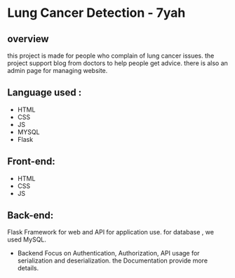 # Lung Cancer Detection - 7yah

## overview
this project is made for people who complain of lung cancer issues. the project support blog from doctors to help people get advice. there is also an admin page for managing website.

## Language used :
* HTML
* CSS
* JS
* MYSQL
* Flask

## Front-end:
* HTML
* CSS
* JS

## Back-end:

Flask Framework for web and API for application use.
for database , we used MySQL.

* Backend Focus on Authentication, Authorization, API usage for serialization and deserialization.
the Documentation provide more details.



